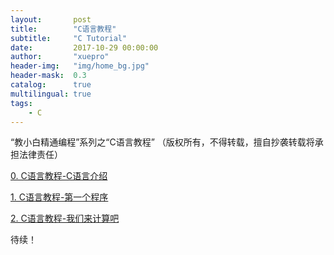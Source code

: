 ```yaml
---
layout:       post
title:        "C语言教程"
subtitle:     "C Tutorial"
date:         2017-10-29 00:00:00
author:       "xuepro"
header-img:   "img/home_bg.jpg"
header-mask:  0.3
catalog:      true
multilingual: true
tags:
    - C
---
```

“教小白精通编程”系列之“C语言教程” （版权所有，不得转载，擅自抄袭转载将承担法律责任）

[0. C语言教程-C语言介绍](https://xuepro.xcguan.net/2017/10/30/0.-C%E8%AF%AD%E8%A8%80%E6%95%99%E7%A8%8B-C%E8%AF%AD%E8%A8%80%E4%BB%8B%E7%BB%8D/)

[1. C语言教程-第一个程序](https://xuepro.xcguan.net/2017/10/30/1.-C%E8%AF%AD%E8%A8%80%E6%95%99%E7%A8%8B-%E7%AC%AC%E4%B8%80%E4%B8%AA%E7%A8%8B%E5%BA%8F/)

[2. C语言教程-我们来计算吧](https://xuepro.xcguan.net/2017/10/30/2.C%E8%AF%AD%E8%A8%80%E6%95%99%E7%A8%8B-%E6%88%91%E4%BB%AC%E6%9D%A5%E8%AE%A1%E7%AE%97%E5%90%A7/)

待续！
